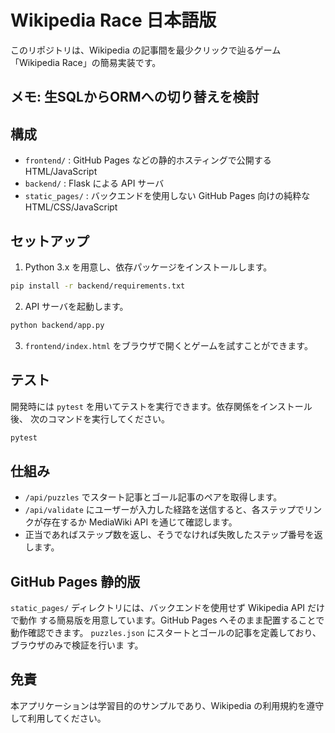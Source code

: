 # Wikipedia Race 日本語版

このリポジトリは、Wikipedia の記事間を最少クリックで辿るゲーム「Wikipedia Race」の簡易実装です。

## メモ: 生SQLからORMへの切り替えを検討

## 構成

- `frontend/` : GitHub Pages などの静的ホスティングで公開する HTML/JavaScript
- `backend/`  : Flask による API サーバ
- `static_pages/` : バックエンドを使用しない GitHub Pages 向けの純粋な HTML/CSS/JavaScript

## セットアップ

1. Python 3.x を用意し、依存パッケージをインストールします。

```bash
pip install -r backend/requirements.txt
```

2. API サーバを起動します。

```bash
python backend/app.py
```

3. `frontend/index.html` をブラウザで開くとゲームを試すことができます。

## テスト

開発時には `pytest` を用いてテストを実行できます。依存関係をインストール後、
次のコマンドを実行してください。

```bash
pytest
```

## 仕組み

- `/api/puzzles` でスタート記事とゴール記事のペアを取得します。
- `/api/validate` にユーザーが入力した経路を送信すると、各ステップでリンクが存在するか MediaWiki API を通じて確認します。
- 正当であればステップ数を返し、そうでなければ失敗したステップ番号を返します。

## GitHub Pages 静的版

`static_pages/` ディレクトリには、バックエンドを使用せず Wikipedia API だけで動作
する簡易版を用意しています。GitHub Pages へそのまま配置することで動作確認できます。
`puzzles.json` にスタートとゴールの記事を定義しており、ブラウザのみで検証を行いま
す。

## 免責

本アプリケーションは学習目的のサンプルであり、Wikipedia の利用規約を遵守して利用してください。
